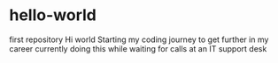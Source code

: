# hello-world
first repository 
Hi world 
Starting my coding journey to get further in my career
currently doing this while waiting for calls at an IT support desk 
